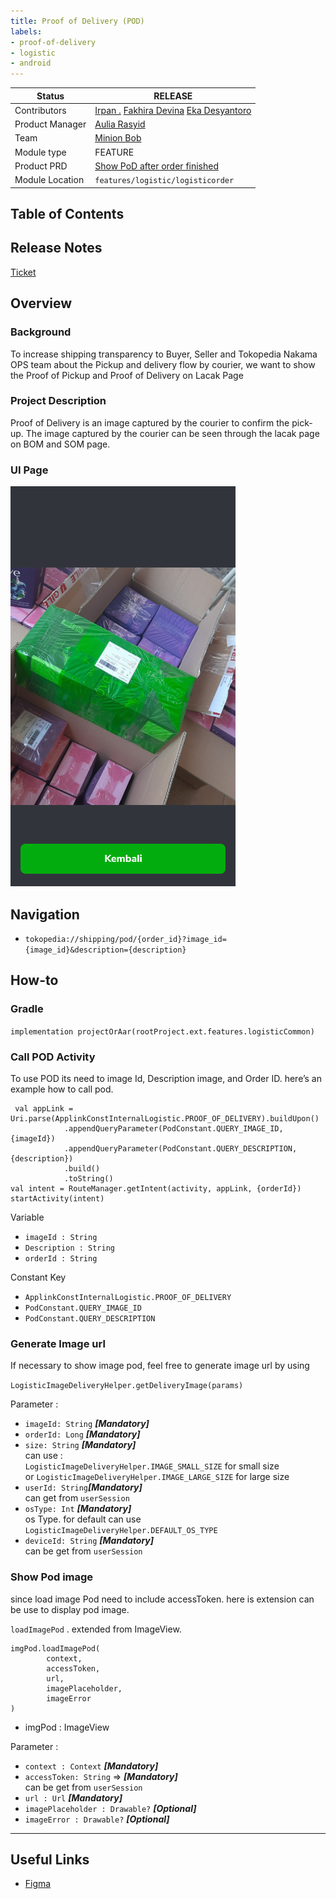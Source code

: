 ```yaml
---
title: Proof of Delivery (POD)
labels:
- proof-of-delivery
- logistic
- android
---
```



| Status               | <!--start status:GREEN-->RELEASE<!--end status-->                                                                                                                                                                                                                                                          |
|----------------------|------------------------------------------------------------------------------------------------------------------------------------------------------------------------------------------------------------------------------------------------------------------------------------------------------------|
| Contributors         | [Irpan .](https://tokopedia.atlassian.net/wiki/people/6253578a3bf0f0007015669c?ref=confluence) [Fakhira Devina](https://tokopedia.atlassian.net/wiki/people/61077e53b704b40068e80a8e?ref=confluence) [Eka Desyantoro](https://tokopedia.atlassian.net/wiki/people/6283196bd9ddcc006e9c7a85?ref=confluence) |
| Product Manager<br/> | [Aulia Rasyid](https://tokopedia.atlassian.net/wiki/people/613e9e61e7c328007069f2b6?ref=confluence)                                                                                                                                                                                                        |
| Team<br/>            | [Minion Bob](https://tokopedia.atlassian.net/people/team/2373d8a6-1afc-4f2a-aa7a-63855c273051)                                                                                                                                                                                                             |
| Module type          | <!--start status:YELLOW-->FEATURE<!--end status-->                                                                                                                                                                                                                                                         |
| Product PRD          | [Show PoD after order finished](https://tokopedia.atlassian.net/wiki/spaces/LG/pages/1925155114/Show+PoD+after+order+finished)                                                                                                                                                                                                            |
| Module Location      | `features/logistic/logisticorder`                                                                                                                                                                                                                                                                          |

## Table of Contents

<!--toc-->

## Release Notes

<!--start expand:24 June (Ma-3.180)-->
[Ticket](https://tokopedia.atlassian.net/browse/AN-37123)
<!--end expand-->

## **Overview**

### Background

To increase shipping transparency to Buyer, Seller and Tokopedia Nakama OPS team about the Pickup and delivery flow by courier, we want to show the Proof of Pickup and Proof of Delivery on Lacak Page

### Project Description

 Proof of Delivery is an image captured by the courier to confirm the pick-up. The image captured by the courier can be seen through the lacak page on BOM and SOM page.

### UI Page

![](../res/pod/view%20POD.png)

## Navigation

- `tokopedia://shipping/pod/{order_id}?image_id={image_id}&description={description}`

## How-to

### **Gradle**

`implementation projectOrAar(rootProject.ext.features.logisticCommon)`

### **Call POD Activity**

To use POD its need to image Id, Description image, and Order ID. here’s an example how to call pod.



```
 val appLink = Uri.parse(ApplinkConstInternalLogistic.PROOF_OF_DELIVERY).buildUpon()
            .appendQueryParameter(PodConstant.QUERY_IMAGE_ID, {imageId})
            .appendQueryParameter(PodConstant.QUERY_DESCRIPTION, {description})
            .build()
            .toString()
val intent = RouteManager.getIntent(activity, appLink, {orderId})
startActivity(intent)
```

Variable

- `imageId : String`
- `Description : String`
- `orderId : String`

Constant Key 

- `ApplinkConstInternalLogistic.PROOF_OF_DELIVERY`
- `PodConstant.QUERY_IMAGE_ID`
- `PodConstant.QUERY_DESCRIPTION`

### Generate Image url

 If necessary to show image pod, feel free to generate image url by using 

`LogisticImageDeliveryHelper.getDeliveryImage(params)`

Parameter :


- `imageId: String` ***[Mandatory]***
- `orderId: Long` ***[Mandatory]***
- `size: String` ***[Mandatory]***  
can use :  
`LogisticImageDeliveryHelper.IMAGE_SMALL_SIZE` for small size  
or `LogisticImageDeliveryHelper.IMAGE_LARGE_SIZE` for large size
- `userId: String`***[Mandatory]***  
can get from `userSession`
- `osType: Int` ***[Mandatory]***  
os Type. for default can use `LogisticImageDeliveryHelper.DEFAULT_OS_TYPE`
- `deviceId: String` ***[Mandatory]***  
can be get from `userSession`

### Show Pod image

since load image Pod need to include accessToken. here is extension can be use to display pod image.

`loadImagePod` . extended from ImageView.



```
imgPod.loadImagePod(
        context,
        accessToken,
        url,
        imagePlaceholder,
        imageError
)
```

- imgPod : ImageView

Parameter :

- `context : Context` ***[Mandatory]***
- `accessToken: String` => ***[Mandatory]***  
can be get from `userSession`
- `url : Url` ***[Mandatory]***
- `imagePlaceholder : Drawable?` ***[Optional]***
- `imageError : Drawable?` ***[Optional]***



---

## Useful Links

- [Figma](https://www.figma.com/file/kgIIxg830Nm2LCbUXvuZ3t/POD-after-finish-order?node-id=149%3A11017)

 

 